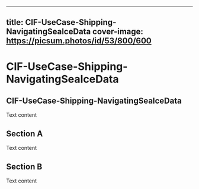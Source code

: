 
---
title: CIF-UseCase-Shipping-NavigatingSeaIceData
cover-image: https://picsum.photos/id/53/800/600
---

# CIF-UseCase-Shipping-NavigatingSeaIceData <!--{ as="video" mode="hero" src="https://dlmultimedia.esa.int/download/public/videos/2023/06/010/2306_010_AR_EN.mp4" }-->

## CIF-UseCase-Shipping-NavigatingSeaIceData

Text content

## Section A
Text content

## Section B
Text content
        